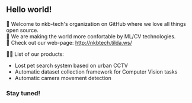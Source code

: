 ## Hello world!

👋 Welcome to nkb-tech's organization on GitHub where we love all things open source.<br />
🙋‍ We are making the world more confortable by ML/CV technologies.<br />
🤖 Check out our web-page: http://nkbtech.tilda.ws/


👩‍💻 List of our products:
- Lost pet search system based on urban CCTV
- Automatic dataset collection framework for Computer Vision tasks
- Automatic camera movement detection

### Stay tuned!
